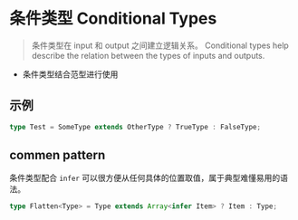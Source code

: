 # 条件类型 Conditional Types

> 条件类型在 input 和 output 之间建立逻辑关系。 Conditional types help describe the relation between the types of inputs and outputs.

- 条件类型结合范型进行使用

## 示例

```ts
type Test = SomeType extends OtherType ? TrueType : FalseType;
```

## commen pattern

条件类型配合 `infer` 可以很方便从任何具体的位置取值，属于典型难懂易用的语法。


```ts
type Flatten<Type> = Type extends Array<infer Item> ? Item : Type;
```
